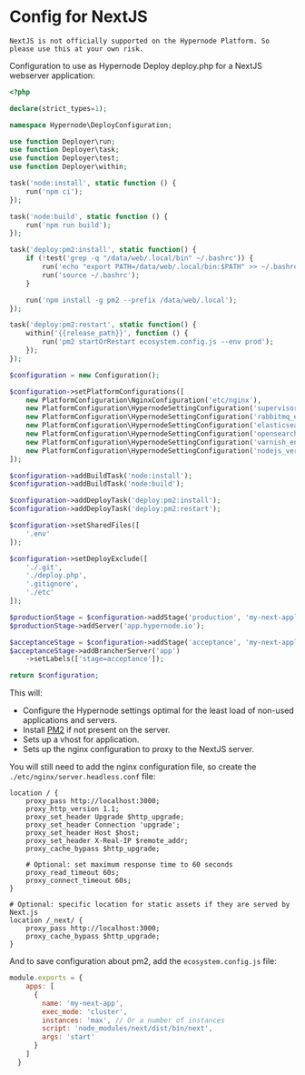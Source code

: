 # Config for NextJS

```{note}
NextJS is not officially supported on the Hypernode Platform. So please use this at your own risk.
```

Configuration to use as Hypernode Deploy deploy.php for a NextJS webserver application:

```php
<?php

declare(strict_types=1);

namespace Hypernode\DeployConfiguration;

use function Deployer\run;
use function Deployer\task;
use function Deployer\test;
use function Deployer\within;

task('node:install', static function () {
    run('npm ci');
});

task('node:build', static function () {
    run('npm run build');
});

task('deploy:pm2:install', static function() {
    if (!test('grep -q "/data/web/.local/bin" ~/.bashrc')) {
        run('echo "export PATH=/data/web/.local/bin:$PATH" >> ~/.bashrc');
        run('source ~/.bashrc');
    }

    run('npm install -g pm2 --prefix /data/web/.local');
});

task('deploy:pm2:restart', static function() {
    within('{{release_path}}', function () {
        run('pm2 startOrRestart ecosystem.config.js --env prod');
    });
});

$configuration = new Configuration();

$configuration->setPlatformConfigurations([
    new PlatformConfiguration\NginxConfiguration('etc/nginx'),
    new PlatformConfiguration\HypernodeSettingConfiguration('supervisor_enabled', 'False'),
    new PlatformConfiguration\HypernodeSettingConfiguration('rabbitmq_enabled', 'False'),
    new PlatformConfiguration\HypernodeSettingConfiguration('elasticsearch_enabled', 'False'),
    new PlatformConfiguration\HypernodeSettingConfiguration('opensearch_enabled', 'False'),
    new PlatformConfiguration\HypernodeSettingConfiguration('varnish_enabled', 'False'),
    new PlatformConfiguration\HypernodeSettingConfiguration('nodejs_version', '22'),
]);

$configuration->addBuildTask('node:install');
$configuration->addBuildTask('node:build');

$configuration->addDeployTask('deploy:pm2:install');
$configuration->addDeployTask('deploy:pm2:restart');

$configuration->setSharedFiles([
    '.env'
]);

$configuration->setDeployExclude([
    './.git',
    './deploy.php',
    '.gitignore',
    './etc'
]);

$productionStage = $configuration->addStage('production', 'my-next-application.nl');
$productionStage->addServer('app.hypernode.io');

$acceptanceStage = $configuration->addStage('acceptance', 'my-next-application.nl');
$acceptanceStage->addBrancherServer('app')
    ->setLabels(['stage=acceptance']);

return $configuration;
```

This will:

- Configure the Hypernode settings optimal for the least load of non-used applications and servers.
- Install [PM2](https://pm2.keymetrics.io/) if not present on the server.
- Sets up a vhost for application.
- Sets up the nginx configuration to proxy to the NextJS server.

You will still need to add the nginx configuration file, so create the `./etc/nginx/server.headless.conf` file:

```nginx
location / {
    proxy_pass http://localhost:3000;
    proxy_http_version 1.1;
    proxy_set_header Upgrade $http_upgrade;
    proxy_set_header Connection 'upgrade';
    proxy_set_header Host $host;
    proxy_set_header X-Real-IP $remote_addr;
    proxy_cache_bypass $http_upgrade;

    # Optional: set maximum response time to 60 seconds
    proxy_read_timeout 60s;
    proxy_connect_timeout 60s;
}

# Optional: specific location for static assets if they are served by Next.js
location /_next/ {
    proxy_pass http://localhost:3000;
    proxy_cache_bypass $http_upgrade;
}
```

And to save configuration about pm2, add the `ecosystem.config.js` file:

```js
module.exports = {
    apps: [
      {
        name: 'my-next-app',
        exec_mode: 'cluster',
        instances: 'max', // Or a number of instances
        script: 'node_modules/next/dist/bin/next',
        args: 'start'
      }
    ]
  }
```

